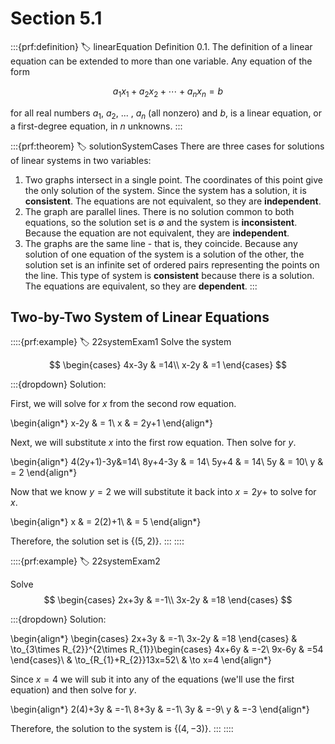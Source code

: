 # Section 5.1

:::{prf:definition}
:label: linearEquation
Definition 0.1. The definition of a linear equation can be extended to more than one variable. Any equation of the form

$$a_1x_1+a_2x_2+\cdots+a_nx_n = b$$

for all real numbers $a_1$, $a_2$, ... , $a_n$ (all nonzero) and $b$, is a linear equation, or a first-degree equation, in $n$ unknowns.
:::

:::{prf:theorem}
:label: solutionSystemCases
There are three cases for solutions of linear systems in two variables:

1. Two graphs intersect in a single point. The coordinates of this point give the only solution of the system. Since the system has a solution, it is **consistent**. The equations are not equivalent, so they are **independent**.
2. The graph are parallel lines. There is no solution common to both
equations, so the solution set is $\emptyset$ and the system is **inconsistent**.
Because the equation are not equivalent, they are **independent**.
3. The graphs are the same line - that is, they coincide. Because any solution of one equation of the system is a solution of the other, the solution set is an infinite set of ordered pairs representing the points on the line. This type of system is **consistent** because there is a solution. The equations are equivalent, so they are **dependent**.
:::

## Two-by-Two System of Linear Equations

::::{prf:example}
:label: 22systemExam1
Solve the system

$$
\begin{cases}
4x-3y & =14\\
x-2y & =1
\end{cases}
$$

:::{dropdown} Solution:

First, we will solve for $x$ from the second row equation.

\begin{align*}
    x-2y & = 1\\
    x & = 2y+1
\end{align*}

Next, we will substitute $x$ into the first row equation. Then solve for $y$.

\begin{align*}
    4(2y+1)-3y&=14\\
    8y+4-3y & = 14\\
    5y+4 & = 14\\
    5y & = 10\\
    y & = 2
\end{align*}

Now that we know $y=2$ we will substitute it back into $x=2y+$ to solve for $x$.

\begin{align*}
    x & = 2(2)+1\\
    & = 5
\end{align*}

Therefore, the solution set is $\{(5,2)\}$.
:::
::::

::::{prf:example}
:label: 22systemExam2

Solve
$$
\begin{cases}
2x+3y & =-1\\
3x-2y & =18
\end{cases}
$$

:::{dropdown} Solution:

\begin{align*}
\begin{cases}
2x+3y & =-1\\
3x-2y & =18
\end{cases} & \to_{3\times R_{2}}^{2\times R_{1}}\begin{cases}
4x+6y & =-2\\
9x-6y & =54
\end{cases}\\
 & \to_{R_{1}+R_{2}}13x=52\\
 & \to x=4
\end{align*}

Since $x=4$ we will sub it into any of the equations (we'll use the first equation) and then solve for $y$.

\begin{align*}
2(4)+3y & =-1\\
8+3y & =-1\\
3y & =-9\\
y & =-3
\end{align*}

Therefore, the solution to the system is $\{(4,-3)\}$.
:::
::::